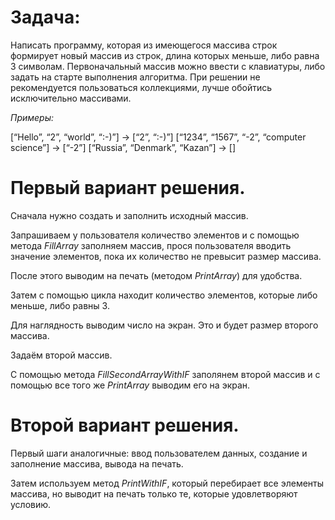 # Задача: 
Написать программу, которая из имеющегося массива строк формирует новый массив из строк, длина которых меньше, либо равна 3 символам. Первоначальный массив можно ввести с клавиатуры, либо задать на старте выполнения алгоритма. При решении не рекомендуется пользоваться коллекциями, лучше обойтись исключительно массивами.

*Примеры:*

[“Hello”, “2”, “world”, “:-)”] → [“2”, “:-)”]
[“1234”, “1567”, “-2”, “computer science”] → [“-2”]
[“Russia”, “Denmark”, “Kazan”] → []

# Первый вариант решения.
Сначала нужно создать и заполнить исходный массив. 

Запрашиваем у пользователя количество элементов и с помощью метода *FillArray* заполняем массив, прося пользователя вводить значение элементов, пока их количество не превысит размер массива.


После этого выводим на печать (методом *PrintArray*) для удобства.


Затем с помощью цикла находит количество элементов, которые либо меньше, либо равны 3. 

Для наглядность выводим число на экран. Это и будет размер второго массива.


Задаём второй массив.


С помощью метода *FillSecondArrayWithIF* заполянем второй массив и с помощью все того же *PrintArray* выводим его на экран.

# Второй вариант решения.
Первый шаги аналогичные: ввод пользователем данных, создание и заполнение массива, вывода на печать.

Затем используем метод *PrintWithIF*, который перебирает все элементы массива, но выводит на печать только те, которые удовлетворяют условию.